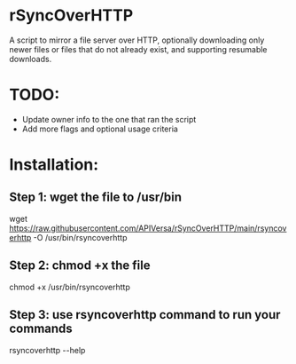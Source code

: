 # rSyncOverHTTP
A script to mirror a file server over HTTP, optionally downloading only newer files or files that do not already exist, and supporting resumable downloads.

# TODO:
- Update owner info to the one that ran the script
- Add more flags and optional usage criteria

# Installation:
## Step 1: wget the file to /usr/bin
wget https://raw.githubusercontent.com/APIVersa/rSyncOverHTTP/main/rsyncoverhttp -O /usr/bin/rsyncoverhttp
## Step 2: chmod +x the file
chmod +x /usr/bin/rsyncoverhttp
## Step 3: use rsyncoverhttp command to run your commands
rsyncoverhttp --help
